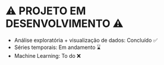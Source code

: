 # ⚠️ PROJETO EM DESENVOLVIMENTO ⚠️

- Análise exploratória + visualização de dados: Concluído ✅
- Séries temporais: Em andamento ⌛️
- Machine Learning: To do ❌
